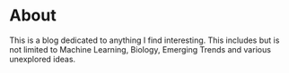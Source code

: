 # About

This is a blog dedicated to anything I find interesting. This includes but is not limited to Machine Learning, Biology, Emerging Trends and various unexplored ideas.
